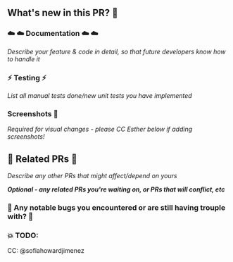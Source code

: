 ## What's new in this PR? :speech_balloon:

### :cloud: :cloud: Documentation :cloud: :cloud:

_Describe your feature & code in detail, so that future developers know how to handle it_

### :zap: Testing :zap:

_List all manual tests done/new unit tests you have implemented_

### Screenshots :calling:

_Required for visual changes - please CC Esther below if adding screenshots!_

## :seedling: Related PRs :seedling:

_Describe any other PRs that might affect/depend on yours_

**_Optional - any related PRs you're waiting on, or PRs that will conflict, etc_**

### :space_invader: Any notable bugs you encountered or are still having trouple with? :space_invader:

### :boom: TODO:

CC: @sofiahowardjimenez
